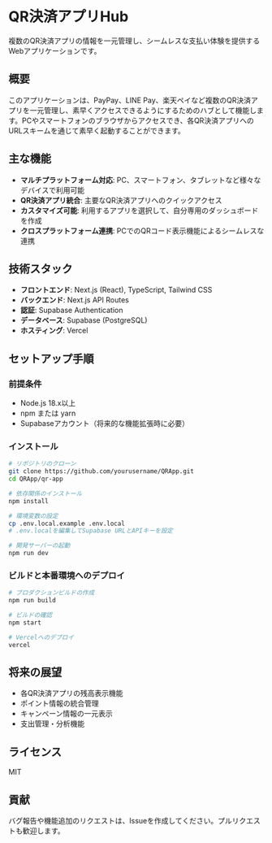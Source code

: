 # QR決済アプリHub

複数のQR決済アプリの情報を一元管理し、シームレスな支払い体験を提供するWebアプリケーションです。

## 概要

このアプリケーションは、PayPay、LINE Pay、楽天ペイなど複数のQR決済アプリを一元管理し、素早くアクセスできるようにするためのハブとして機能します。PCやスマートフォンのブラウザからアクセスでき、各QR決済アプリへのURLスキームを通じて素早く起動することができます。

## 主な機能

- **マルチプラットフォーム対応**: PC、スマートフォン、タブレットなど様々なデバイスで利用可能
- **QR決済アプリ統合**: 主要なQR決済アプリへのクイックアクセス
- **カスタマイズ可能**: 利用するアプリを選択して、自分専用のダッシュボードを作成
- **クロスプラットフォーム連携**: PCでのQRコード表示機能によるシームレスな連携

## 技術スタック

- **フロントエンド**: Next.js (React), TypeScript, Tailwind CSS
- **バックエンド**: Next.js API Routes
- **認証**: Supabase Authentication
- **データベース**: Supabase (PostgreSQL)
- **ホスティング**: Vercel

## セットアップ手順

### 前提条件

- Node.js 18.x以上
- npm または yarn
- Supabaseアカウント（将来的な機能拡張時に必要）

### インストール

```bash
# リポジトリのクローン
git clone https://github.com/yourusername/QRApp.git
cd QRApp/qr-app

# 依存関係のインストール
npm install

# 環境変数の設定
cp .env.local.example .env.local
# .env.localを編集してSupabase URLとAPIキーを設定

# 開発サーバーの起動
npm run dev
```

### ビルドと本番環境へのデプロイ

```bash
# プロダクションビルドの作成
npm run build

# ビルドの確認
npm start

# Vercelへのデプロイ
vercel
```

## 将来の展望

- 各QR決済アプリの残高表示機能
- ポイント情報の統合管理
- キャンペーン情報の一元表示
- 支出管理・分析機能

## ライセンス

MIT

## 貢献

バグ報告や機能追加のリクエストは、Issueを作成してください。プルリクエストも歓迎します。